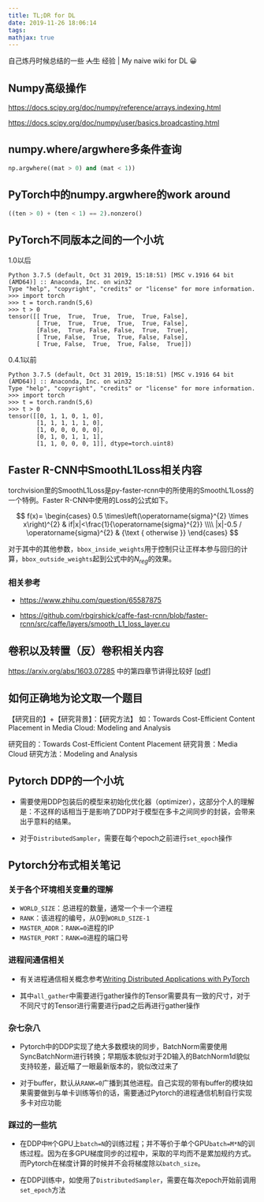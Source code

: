 ```yaml
---
title: TL;DR for DL
date: 2019-11-26 18:06:14
tags:
mathjax: true
---
```


自己炼丹时候总结的一些 ~~人生~~ 经验 | My naive wiki for DL 😀

<!-- more -->

Numpy高级操作
---

https://docs.scipy.org/doc/numpy/reference/arrays.indexing.html

https://docs.scipy.org/doc/numpy/user/basics.broadcasting.html

numpy.where/argwhere多条件查询
---

```python
np.argwhere((mat > 0) and (mat < 1))
```

PyTorch中的numpy.argwhere的work around
---

```python
((ten > 0) + (ten < 1) == 2).nonzero()
```

PyTorch不同版本之间的一个小坑
---

1.0以后
```
Python 3.7.5 (default, Oct 31 2019, 15:18:51) [MSC v.1916 64 bit (AMD64)] :: Anaconda, Inc. on win32
Type "help", "copyright", "credits" or "license" for more information.
>>> import torch
>>> t = torch.randn(5,6)
>>> t > 0
tensor([[ True,  True,  True,  True,  True, False],
        [ True,  True,  True,  True,  True, False],
        [False,  True, False, False,  True,  True],
        [ True, False,  True,  True, False, False],
        [ True, False,  True,  True, False,  True]])
```

0.4.1以前
```
Python 3.7.5 (default, Oct 31 2019, 15:18:51) [MSC v.1916 64 bit (AMD64)] :: Anaconda, Inc. on win32
Type "help", "copyright", "credits" or "license" for more information.
>>> import torch
>>> t = torch.randn(5,6)
>>> t > 0
tensor([[0, 1, 1, 0, 1, 0],
        [1, 1, 1, 1, 1, 0],
        [1, 0, 0, 0, 0, 0],
        [0, 1, 0, 1, 1, 1],
        [1, 1, 0, 0, 0, 1]], dtype=torch.uint8)
```

Faster R-CNN中SmoothL1Loss相关内容
---

torchvision里的SmoothL1Loss是py-faster-rcnn中的所使用的SmoothL1Loss的一个特例。Faster R-CNN中使用的Loss的公式如下。

$$
f(x)=
\begin{cases}
0.5 \times\left(\operatorname{sigma}^{2} \times x\right)^{2} & if|x|<\frac{1}{\operatorname{sigma}^{2}} \\\\
|x|-0.5 / \operatorname{sigma}^{2} & {\text { otherwise }}
\end{cases}
$$

对于其中的其他参数，`bbox_inside_weights`用于控制只让正样本参与回归的计算，`bbox_outside_weights`起到公式中的$N_{reg}$的效果。

### 相关参考

* https://www.zhihu.com/question/65587875

* https://github.com/rbgirshick/caffe-fast-rcnn/blob/faster-rcnn/src/caffe/layers/smooth_L1_loss_layer.cu

卷积以及转置（反）卷积相关内容
---

https://arxiv.org/abs/1603.07285 中的第四章节讲得比较好 [\[pdf\]](1603.07285.pdf)

如何正确地为论文取一个题目
---

【研究目的】+【研究背景】：【研究方法】
如：Towards Cost-Efficient Content Placement in Media Cloud: Modeling and Analysis

研究目的：Towards Cost-Efficient Content Placement
研究背景：Media Cloud
研究方法：Modeling and Analysis

Pytorch DDP的一个小坑
---

* 需要使用DDP包装后的模型来初始化优化器（optimizer），这部分个人的理解是：不这样的话相当于是影响了DDP对于模型在多卡之间同步的封装，会带来出乎意料的结果。

* 对于`DistributedSampler`，需要在每个epoch之前进行`set_epoch`操作

Pytorch分布式相关笔记
---

### 关于各个环境相关变量的理解

* `WORLD_SIZE`：总进程的数量，通常一个卡一个进程
* `RANK`：该进程的编号，从0到`WORLD_SIZE-1`
* `MASTER_ADDR`：`RANK=0`进程的IP
* `MASTER_PORT`：`RANK=0`进程的端口号

### 进程间通信相关

* 有关进程通信相关概念参考[Writing Distributed Applications with PyTorch](https://pytorch.org/tutorials/intermediate/dist_tuto.html)

* 其中`all_gather`中需要进行gather操作的Tensor需要具有一致的尺寸，对于不同尺寸的Tensor进行需要进行pad之后再进行gather操作

### 杂七杂八

* Pytorch中的DDP实现了绝大多数模块的同步，BatchNorm需要使用SyncBatchNorm进行转换；早期版本貌似对于2D输入的BatchNorm1d貌似支持较差，最近瞄了一眼最新版本的，貌似改过来了

* 对于buffer，默认从`RANK=0`广播到其他进程。自己实现的带有buffer的模块如果需要做到与单卡训练等价的话，需要通过Pytorch的进程通信机制自行实现多卡对应功能

### 踩过的一些坑

* 在DDP中`M`个GPU上`batch=N`的训练过程；并不等价于单个GPU`batch=M*N`的训练过程。因为在多GPU梯度同步的过程中，采取的平均而不是累加规约方式。而Pytorch在梯度计算的时候并不会将梯度除以`batch_size`。

* 在DDP训练中，如使用了`DistributedSampler`，需要在每次epoch开始前调用`set_epoch`方法